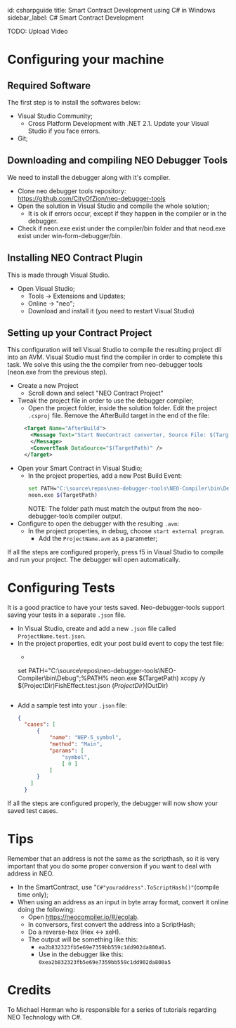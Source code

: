 id: csharpguide
title: Smart Contract Development using C# in Windows
sidebar_label: C# Smart Contract Development


TODO: Upload Video
# Configuring your machine

## Required Software
The first step is to install the softwares below:
- Visual Studio Community;
  - Cross Platform Development with .NET 2.1. Update your Visual Studio if you face errors.
- Git;

## Downloading and compiling NEO Debugger Tools
We need to install the debugger along with it's compiler.
- Clone neo debugger tools repository: https://github.com/CityOfZion/neo-debugger-tools
- Open the solution in Visual Studio and compile the whole solution;
  - It is ok if errors occur, except if they happen in the compiler or in the debugger.
- Check if neon.exe exist under the compiler/bin folder and that neod.exe exist under win-form-debugger/bin.

## Installing NEO Contract Plugin
This is made through Visual Studio.
- Open Visual Studio;
  - Tools -> Extensions and Updates;
  - Online -> "neo";
  - Download and install it (you need to restart Visual Studio)

## Setting up your Contract Project
This configuration will tell Visual Studio to compile the resulting project dll into an AVM.
Visual Studio must find the compiler in order to complete this task. We solve this using the the compiler from neo-debugger tools \(neon.exe from the previous step\).
- Create a new Project
  - Scroll down and select "NEO Contract Project"
- Tweak the project file in order to use the debugger compiler;
  - Open the project folder, inside the solution folder. Edit the project `.csproj` file. Remove the AfterBuild target in the end of the file:
  ```xml
    <Target Name="AfterBuild">
      <Message Text="Start NeoContract converter, Source File: $(TargetPath)" Importance="high">
      </Message>
      <ConvertTask DataSource="$(TargetPath)" />
    </Target>
  ```
- Open your Smart Contract in Visual Studio;
  - In the project properties, add a new Post Build Event:
    ```bash
    set PATH="C:\source\repos\neo-debugger-tools\NEO-Compiler\bin\Debug";%PATH%
    neon.exe $(TargetPath)
    ```
    NOTE: The folder path must match the output from the neo-debugger-tools compiler output.
- Configure to open the debugger with the resulting `.avm`:
  - In the project properties, in debug, choose `start external program`.
    - Add the `ProjectName.avm` as a parameter;

If all the steps are configured properly, press f5 in Visual Studio to compile and run your project. The debugger will open automatically.

# Configuring Tests
It is a good practice to have your tests saved. Neo-debugger-tools support saving your tests in a separate `.json` file.
- In Visual Studio, create and add a new `.json` file called  `ProjectName.test.json`.
- In the project properties, edit your post build event to copy the test file:
  - ```BASH
  set PATH="C:\source\repos\neo-debugger-tools\NEO-Compiler\bin\Debug";%PATH%
  neon.exe $(TargetPath)
  xcopy /y $(ProjectDir)FishEffect.test.json  $(ProjectDir)$(OutDir)
  ```
- Add a sample test into your `.json` file:
  ```json
  {
    "cases": [
        {
            "name": "NEP-5_symbol",
            "method": "Main",
            "params": [
                "symbol",
                [ 0 ]
            ]
        }
      ]
    }
  ```
If all the steps are configured properly, the debugger will now show your saved test cases.

# Tips
Remember that an address is not the same as the scripthash, so it is very important that you do some proper conversion if you want to deal with address in NEO.
- In the SmartContract, use "```C#"youraddress".ToScriptHash()"```(compile time only);
- When using an address as an input in byte array format, convert it online doing the following:
  - Open https://neocompiler.io/#/ecolab.
  - In conversors, first convert the address into a ScriptHash;
  - Do a reverse-hex (Hex <-> xeH).
  - The output will be something like this:
    - ```ea2b832323fb5e69e7359bb559c1dd902da800a5```.
    - Use in the debugger like this: ```0xea2b832323fb5e69e7359bb559c1dd902da800a5```

# Credits
To Michael Herman who is responsible for a series of tutorials regarding NEO Technology with C#.
